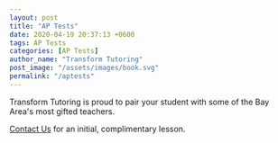```yaml
---
layout: post
title: "AP Tests"
date: 2020-04-19 20:37:13 +0600
tags: AP Tests
categories: [AP Tests]
author_name: "Transform Tutoring"
post_image: "/assets/images/book.svg"
permalink: "/aptests"
---
```



Transform Tutoring is proud to pair your student with some of the Bay Area's most gifted teachers. 

[Contact Us](/pages/contact) for an initial, complimentary lesson. 


